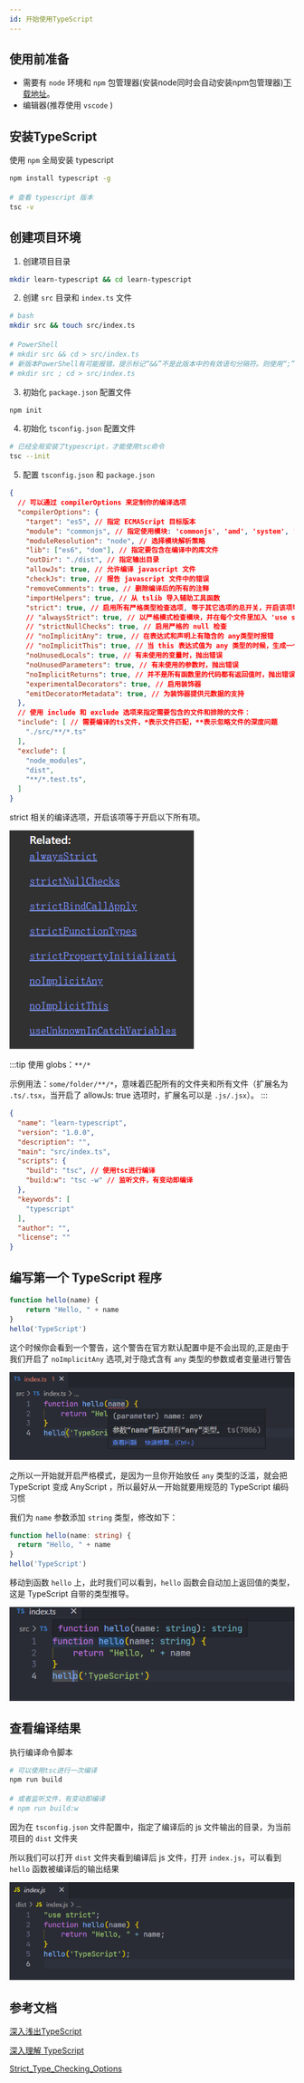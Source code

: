 ```yaml
---
id: 开始使用TypeScript
---
```


## 使用前准备

- 需要有 `node` 环境和 `npm` 包管理器(安装node同时会自动安装npm包管理器)[下载地址](https://nodejs.org/zh-cn/download/)。
- 编辑器(推荐使用 `vscode` )

## 安装TypeScript

使用 `npm` 全局安装 typescript

```bash
npm install typescript -g

# 查看 typescript 版本
tsc -v 
```

## 创建项目环境

1. 创建项目目录

```bash
mkdir learn-typescript && cd learn-typescript
```

2. 创建 `src` 目录和 `index.ts` 文件

```bash
# bash
mkdir src && touch src/index.ts

# PowerShell
# mkdir src && cd > src/index.ts
# 新版本PowerShell有可能报错，提示标记“&&”不是此版本中的有效语句分隔符。则使用“;”进行分割
# mkdir src ; cd > src/index.ts
```

3. 初始化 `package.json` 配置文件

```bash 
npm init
```

4. 初始化 `tsconfig.json` 配置文件

```bash 
# 已经全局安装了typescript，才能使用tsc命令
tsc --init
```

5. 配置 `tsconfig.json` 和 `package.json`

```json title='tsconfig.json'
{
  // 可以通过 compilerOptions 来定制你的编译选项
  "compilerOptions": {
    "target": "es5", // 指定 ECMAScript 目标版本
    "module": "commonjs", // 指定使用模块: 'commonjs', 'amd', 'system', 'umd' or 'es2015'
    "moduleResolution": "node", // 选择模块解析策略
    "lib": ["es6", "dom"], // 指定要包含在编译中的库文件
    "outDir": "./dist", // 指定输出目录
    "allowJs": true, // 允许编译 javascript 文件
    "checkJs": true, // 报告 javascript 文件中的错误
    "removeComments": true, // 删除编译后的所有的注释
    "importHelpers": true, // 从 tslib 导入辅助工具函数
    "strict": true, // 启用所有严格类型检查选项, 等于其它选项的总开关，开启该项等于开启所有的严格模式配置。
    // "alwaysStrict": true, // 以严格模式检查模块，并在每个文件里加入 'use strict'
    // "strictNullChecks": true, // 启用严格的 null 检查
    // "noImplicitAny": true, // 在表达式和声明上有隐含的 any类型时报错
    // "noImplicitThis": true, // 当 this 表达式值为 any 类型的时候，生成一个错误
    "noUnusedLocals": true, // 有未使用的变量时，抛出错误
    "noUnusedParameters": true, // 有未使用的参数时，抛出错误
    "noImplicitReturns": true, // 并不是所有函数里的代码都有返回值时，抛出错误
    "experimentalDecorators": true, // 启用装饰器
    "emitDecoratorMetadata": true, // 为装饰器提供元数据的支持
  },
  // 使用 include 和 exclude 选项来指定需要包含的文件和排除的文件：
  "include": [ // 需要编译的ts文件，*表示文件匹配，**表示忽略文件的深度问题
    "./src/**/*.ts"
  ],
  "exclude": [
    "node_modules",
    "dist",
    "**/*.test.ts",
  ]
}
```

strict 相关的编译选项，开启该项等于开启以下所有项。

![strictRelated](../../../static/img/docs/typeScript/strictRelated.png)

:::tip
使用 globs：`**/*` 

示例用法：`some/folder/**/*`，意味着匹配所有的文件夹和所有文件（扩展名为 `.ts/.tsx`，当开启了 allowJs: true 选项时，扩展名可以是 `.js/.jsx`）。
:::

```json title='package.json'
{
  "name": "learn-typescript",
  "version": "1.0.0",
  "description": "",
  "main": "src/index.ts",
  "scripts": {
    "build": "tsc", // 使用tsc进行编译
    "build:w": "tsc -w" // 监听文件，有变动即编译
  },
  "keywords": [
    "typescript"
  ],
  "author": "",
  "license": ""
}
```

## 编写第一个 TypeScript 程序 

```ts title='index.ts'
function hello(name) {
    return "Hello, " + name
}
hello('TypeScript')
```
这个时候你会看到一个警告，这个警告在官方默认配置中是不会出现的,正是由于我们开启了 `noImplicitAny` 选项,对于隐式含有 `any` 类型的参数或者变量进行警告

![noImplicitAny-error-tip](../../../static/img/docs/typeScript/noImplicitAny-error-tip.png)

之所以一开始就开启严格模式，是因为一旦你开始放任 `any` 类型的泛滥，就会把 TypeScript 变成 AnyScript ，所以最好从一开始就要用规范的 TypeScript 编码习惯

我们为 `name` 参数添加 `string` 类型，修改如下：

```ts title='index.ts'
function hello(name: string) {
  return "Hello, " + name
}
hello('TypeScript')
```
移动到函数 `hello` 上，此时我们可以看到，`hello` 函数会自动加上返回值的类型，这是 TypeScript 自带的类型推导。

![hello-function](../../../static/img/docs/typeScript/hello-function.png)


## 查看编译结果

执行编译命令脚本

```bash
# 可以使用tsc进行一次编译
npm run build

# 或者监听文件，有变动即编译
# npm run build:w
```

因为在 `tsconfig.json` 文件配置中，指定了编译后的 js 文件输出的目录，为当前项目的 `dist` 文件夹

所以我们可以打开 `dist` 文件夹看到编译后 js 文件，打开 `index.js`，可以看到 `hello` 函数被编译后的输出结果

![hello-function-build](../../../static/img/docs/typeScript/hello-function-build.png)

## 参考文档

[深入浅出TypeScript](https://www.yuque.com/cuggz/ts/nkxqne)

[深入理解 TypeScript](https://jkchao.github.io/typescript-book-chinese/project/compilationContext.html#%E7%BC%96%E8%AF%91%E9%80%89%E9%A1%B9)

[Strict_Type_Checking_Options](https://www.typescriptlang.org/tsconfig#Strict_Type_Checking_Options_6173)
